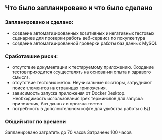 ## Что было запланировано и что было сделано

### Запланировано и сделано:

* создание автоматизированных позитивных и негативных тестовых сценариев для проверки работы веб-сервиса по покупке тура
* создание автоматизированной проверки работы баз данных MySQL

### Сработавшие риски:

* отсутствие документации к тестируемому приложению. Создание тестов приходится осуществлять на основании опыта и
  здравого смысла.
* отсутствие тестовых меток. Неуникальные локаторы, затрудняют поиск элементов на страницах приложения.
* зависимость запуска приложения от Docker Desktop. Необходимость использования трех терминалов для запуска приложения,
  баз данных и прогона тестов
* потребность в дополнительном софте для удобства работы с БД

### Общий итог по времени

Запланировано затратить до 70 часов
Затрачено 100 часов